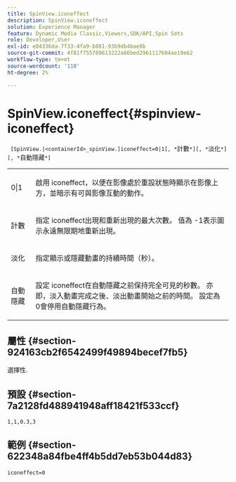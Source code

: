```yaml
---
title: SpinView.iconeffect
description: SpinView.iconeffect
solution: Experience Manager
feature: Dynamic Media Classic,Viewers,SDK/API,Spin Sets
role: Developer,User
exl-id: e84336da-7f33-4fa9-b881-93b9db4bae8b
source-git-commit: 4f81f755789613222a66bed2961117604ae19e62
workflow-type: tm+mt
source-wordcount: '118'
ht-degree: 2%

---
```


# SpinView.iconeffect{#spinview-iconeffect}

` [SpinView.|<containerId>_spinView.]iconeffect=0|1[, *`計數`*][, *`淡化`*][, *`自動隱藏`*]`

<table id="table_6CAA904E976A41BD994D8926F46F0BAF"> 
 <tbody> 
  <tr> 
   <td colname="col1"> <p> <span class="codeph"> 0|1</span> </p> </td> 
   <td colname="col2"> <p> 啟用<span class="codeph"> iconeffect</span>，以便在影像處於重設狀態時顯示在影像上方，並暗示有可與影像互動的動作。 </p> </td> 
  </tr> 
  <tr> 
   <td colname="col1"> <p> <span class="codeph"><span class="varname">計數</span></span> </p> </td> 
   <td colname="col2"> <p> 指定<span class="codeph"> iconeffect</span>出現和重新出現的最大次數。 值為<span class="codeph"> -1</span>表示圖示永遠無限期地重新出現。 </p> </td> 
  </tr> 
  <tr> 
   <td colname="col1"> <p><span class="codeph"><span class="varname">淡化</span></span> </p> </td> 
   <td colname="col2"> <p>指定顯示或隱藏動畫的持續時間（秒）。 </p> </td> 
  </tr> 
  <tr> 
   <td colname="col1"> <p><span class="codeph"><span class="varname">自動隱藏</span></span> </p> </td> 
   <td colname="col2"> <p>設定<span class="codeph"> iconeffect</span>在自動隱藏之前保持完全可見的秒數。 亦即，淡入動畫完成之後、淡出動畫開始之前的時間。 設定為<span class="codeph"> 0</span>會停用自動隱藏行為。 </p> </td> 
  </tr> 
 </tbody> 
</table>

## 屬性 {#section-924163cb2f6542499f49894becef7fb5}

選擇性.

## 預設 {#section-7a2128fd488941948aff18421f533ccf}

`1,1,0.3,3`

## 範例 {#section-622348a84fbe4ff4b5dd7eb53b044d83}

`iconeffect=0`
